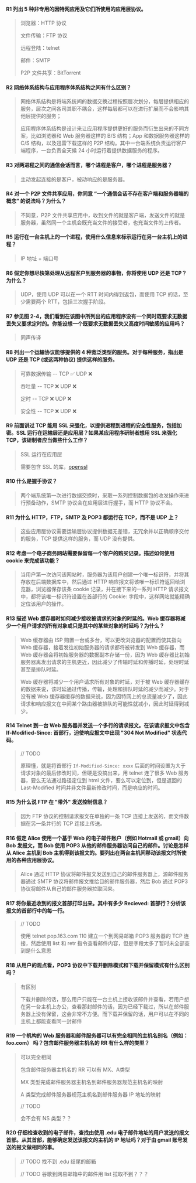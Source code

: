 #### R1  列出 5 种非专用的因特网应用及它们所使用的应用层协议。

> 浏览器：HTTP 协议
> 
> 文件传输：FTP 协议
> 
> 远程登陆：telnet
> 
> 邮件：SMTP
> 
> P2P 文件共享：BitTorrent 

#### R2  网络体系结构与应用程序体系结构之间有什么区别？

> 网络体系结构是将端系统间的数据交换过程按照层次划分，每层提供相应的服务，层次之间各司其职不耦合，这样每层都可以在进行扩展而不会影响其他层提供的服务；
> 
> 应用程序体系结构是设计来让应用程序提供更好的服务而衍生出来的不同方案，比如浏览器和 Web 服务器这样的 B/S 结构；App 和数据服务器这样的 C/S 结构，以及迅雷下载这样的 P2P 结构。其中一台端系统负责运行客户端程序，一台负责全天候 24 小时运行着提供数据服务的程序。

#### R3  对两进程之间的通信会话而言，哪个进程是客户，哪个进程是服务器？

> 主动发起连接的是客户，被动响应的是服务器。

#### R4 对一个 P2P 文件共享应用，你同意 “一个通信会话不存在客户端和服务器端的概念” 的说法吗？为什么？

> 不同意，P2P 文件共享应用中，收到文件的就是客户端，发送文件的就是服务器，虽然同一个主机会既充当文件的接受者，也充当文件的上传者。

#### R5 运行在一台主机上的一个进程，使用什么信息来标示运行在另一台主机上的进程？

> IP 地址 + 端口号

#### R6 假定你想尽快第处理从远程客户到服务器的事物，你将使用 UDP 还是 TCP？为什么？ 

> UDP，使用 UDP 可以在一个 RTT 时间内得到返包，而使用 TCP 的话，至少需要两个 RTT，包括三次握手阶段。 

#### R7 参见图 2-4，我们看到在该图中所列出的应用程序没有一个同时既要求无数据丢失又要求定时的。你能设想一个既要求无数据丢失又高度时间敏感的应用吗？

> 同声传译

#### R8  列出一个运输协议能够提供的 4 种宽泛类型的服务。对于每种服务，指出是 UDP 还是 TCP (或这两种协议) 提供这样的服务。

> 可靠数据传输 -- TCP ✅ UDP ❌
> 
> 吞吐量 -- TCP ❌ UDP ❌
> 
> 定时 -- TCP ❌ UDP ❌
> 
> 安全性 -- TCP ❌ UDP ❌

#### R9 前面讲过 TCP 能用 SSL 来强化，以提供进程到进程的安全性服务，包括加密。SSL 运行在运输层还是应用层？如果某应用程序研制者想用 SSL 来强化 TCP，该研制者应当做些什么工作？

> SSL 运行在应用层
> 
> 需要包含 SSL 的库，[openssl](https://github.com/openssl/openssl)

#### R10 什么是握手协议？

> 两个端系统第一次进行数据交换时，采取一系列控制数据包的收发操作来进行预备动作，SMTP 协议会在应用层进行握手，而 HTTP 协议不会。

#### R11 为什么 HTTP，FTP，SMTP 及 POP3 都运行在 TCP，而不是 UDP 上？

> 这些应用层协议需要运输层协议提供数据无差错，无冗余并以正确顺序交付的服务，TCP 提供这样的服务，而 UDP 没有提供。

#### R12 考虑一个电子商务网站需要保留每一个客户的购买记录。描述如何使用 cookie 来完成该功能？

> 当用户第一次访问该网站时，服务器为该用户创建一个唯一标识符，并将其存放在后端数据库中，然后通过 HTTP 响应报文将该唯一标识符返回给浏览器，浏览器保存该条 cookie 记录，并在接下来的一系列 HTTP 请求报文中，都将该唯一标识符设置在首部行的 Cookie: 字段中，这样网站就能精确定位该用户的操作。

#### R13  描述 Web 缓存器时如何减少接收被请求的对象的时延的。Web 缓存器将减少一个用户请求的所有对象或只是其中的某些对象的时延吗？为什么？

> Web 缓存器由 ISP 购置一台或多台，可以更改浏览器的配置而使其指向 Web 缓存器，接着发往初始服务器的请求都将被转发到 Web 缓存器，而 Web 缓存器会将初始服务器的数据副本存储一份，因为 Web 缓存器比初始服务器离发出请求的主机更近，因此减少了传输时延和传播时延，处理时延甚至是排队时延。
> 
> Web 缓存器将减少一个用户请求所有对象的时延，对于被 Web 缓存器缓存的数据来说，该时延通过传播，传输，处理和排队时延的减少而减少。对于没有被 Web 缓存器缓存的数据来说，因为因特网上的总流量减少了，因此请求和响应报文在中间某个路由器被排队的可能性就减小，因此时延得到减少。

#### R14  Telnet 到一台 Web 服务器并发送一个多行的请求报文。在该请求报文中包含 If-Modified-Since: 首部行，迫使响应报文中出现 "304 Not Modified" 状态代码。

> // TODO 
> 
> 原理懂，就是将首部行 `If-Modified-Since: xxxx` 后面的时间设置为大于请求对象的最后修改时间，但硬是没搞出来，用 telnet 连了很多 Web 服务器，要么无法通过路径定位到 html 文件，要么可以定位到，但是返回的 Last-Modified 时间并非文件最新修改时间，而是响应的时间。

#### R15  为什么说 FTP 在 "带外" 发送控制信息？

> 因为 FTP 协议的控制请求报文在单独的一条 TCP 连接上发送的，而文件数据在另一条并行的 TCP 连接上传送。

#### R16  假定 Alice 使用一个基于 Web 的电子邮件账户（例如 Hotmail 或 gmail）向 Bob 发报文，而 Bob 使用 POP3 从他的邮件服务器访问自己的邮件。讨论是怎样从 Alice 主机到 Bob 主机得到该报文的。要列出在两台主机间移动该报文时所使用的各种应用层协议。

> Alice 通过 HTTP 协议将邮件报文发送到自己的邮件服务器上，源邮件服务器通过 SMTP 协议将邮件报文推给目的邮件服务器，然后 Bob 通过 POP3 协议将邮件从自己的邮件服务器拉取回来。

#### R17 将你最近收到的报文首部打印出来。其中有多少 Recieved: 首部行？分析该报文的首部行中的每一行。

> // TODO
> 
> 使用 telnet pop.163.com 110 建立一个到网易邮箱 POP3 服务器的 TCP 连接，然后使用 list 和 retr 指令查看邮件内容，但是字段太多了暂时未全部查到是什么意思

#### R18 从用户的观点看，POP3 协议中下载并删除模式和下载并保留模式有什么区别吗？

> 有区别
> 
> 下载并删除的话，那么用户只能在一台主机上接收该邮件并查看，若用户想在另一台主机上办公，查看那封邮件的话，因为已经下载过，所以在邮件服务器上没有保留，这会非常不方便。而下载并保留的话，用户可以在不同的主机上都能查看同一封邮件

#### R19 一个机构的 Web 服务器和邮件服务器可以有完全相同的主机名别名（例如：foo.com） 吗？包含邮件服务器主机名的 RR 有什么样的类型？

> 可以完全相同
> 
> 包含邮件服务器主机名的 RR 可以有 MX、A类型
> 
> MX 类型完成邮件服务器主机名到邮件服务器规范主机名的映射
> 
> A 类型完成邮件服务器规范主机名到邮件服务器 IP 地址的映射
> 
> // TODO 
> 
> 会不会有 NS 类型？？

#### R20 仔细检查收到的电子邮件，查找由使用 .edu 电子邮件地址的用户发送的报文首部。从其首部，能够确定发送该报文的主机的 IP 地址吗？对于由 gmail 账号发送的报文做相同的事。

> // TODO 找不到 .edu 结尾的邮箱
> 
> // TODO 谷歌到网易邮箱中的邮件用 list 拉取不到？？？





 


